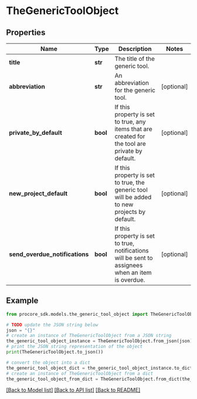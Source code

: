 # TheGenericToolObject


## Properties

Name | Type | Description | Notes
------------ | ------------- | ------------- | -------------
**title** | **str** | The title of the generic tool. | 
**abbreviation** | **str** | An abbreviation for the generic tool. | [optional] 
**private_by_default** | **bool** | If this property is set to true, any items that are created for the tool are private by default. | [optional] 
**new_project_default** | **bool** | If this property is set to true, the generic tool will be added to new projects by default. | [optional] 
**send_overdue_notifications** | **bool** | If this property is set to true, notifications will be sent to assignees when an item is overdue. | [optional] 

## Example

```python
from procore_sdk.models.the_generic_tool_object import TheGenericToolObject

# TODO update the JSON string below
json = "{}"
# create an instance of TheGenericToolObject from a JSON string
the_generic_tool_object_instance = TheGenericToolObject.from_json(json)
# print the JSON string representation of the object
print(TheGenericToolObject.to_json())

# convert the object into a dict
the_generic_tool_object_dict = the_generic_tool_object_instance.to_dict()
# create an instance of TheGenericToolObject from a dict
the_generic_tool_object_from_dict = TheGenericToolObject.from_dict(the_generic_tool_object_dict)
```
[[Back to Model list]](../README.md#documentation-for-models) [[Back to API list]](../README.md#documentation-for-api-endpoints) [[Back to README]](../README.md)


